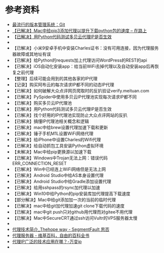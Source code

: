 # 参考资料

* [最流行的版本管理系统：Git](http://book.crifan.com/books/version_control_git/website)
* [【已解决】Mac中给pip3添加代理以提升下载python包的速度 – 在路上](https://www.crifan.com/mac_pip3_add_proxy_enhance_python_download_speed/)
* 【[已解决】用Python代码测试多贝云代理IP是否生效](https://www.crifan.com/purchase_a_dynamic_ip_proxy_with_different_ip_for_each_request_of_abu_cloud)
* 
* 【已解决】小米9安卓手机中安装Charles证书：没有可用连接，因为代理服务器故障或其地址有误
* 【已解决】给Python的requests加上代理访问WordPress的REST的api
* 【已解决】iOS自动化安装app：给当前WiFi去掉代理以及自动安装app后再恢复之前代理
* 【整理】后续可能会用到的其他各家的IP代理
* 【记录】购买阿布云的每次请求IP都不同的动态IP代理
* 【已解决】如何破解大众点评网页爬取时的反扒验证verify.meituan.com
* 【已解决】PySpider中使用多贝云IP代理池实现每次请求IP都不同
* 【已解决】购买多贝云IP代理池
* 【已解决】用Python代码测试多贝云代理IP是否生效
* 【已解决】找个好用的IP代理池实现防止大众点评网站的反扒
* 【已解决】搞懂IP代理池相关概念和逻辑
* 【已解决】mac中给brew设置代理加速下载和更新
* 【已解决】锤子手机M1L设置WiFi网络代理
* 【已解决】给iPhone中设置Charles的Wifi代理
* 【已解决】给自动抓包工具安装Python虚拟环境
* 【未解决】Mac中给pip更换源以加速下载
* 【已解决】Windows中Trojan无法上网：错误代码 ERR_CONNECTION_RESET
* 【已解决】Win中已经连上WiFi网络但是无法上网
* 【已解决】Android Studio中给AS本身设置代理
* 【已解决】Android Studio中给Gradle添加设置代理
* 【已解决】给用sshpass的rsync加代理以加速
* 【已解决】Win10中给Python的pip安装库加代理提高下载速度
* 【部分解决】Mac中给git添加加一次的当前的临时代理
* 【已解决】mac中给git加代理加速git clone下载代码的速度
* 【已解决】mac中git push只对github用代理而对gitee不用代理
* 【已解决】Mac中SecureCRT通过ssh访问Vultr的VPS服务器太慢
* 
* [代理技术简介_Thehope way - SegmentFault 思否](https://segmentfault.com/a/1190000008654831)
* [代理服务器 - 维基百科，自由的百科全书](https://zh.wikipedia.org/wiki/代理服务器)
* [代理IP广泛的技术应用在哪？-万变ip](https://www.wanbianip.com/News-getInfo-id-191.html)
* 